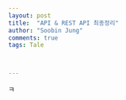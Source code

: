 ```yaml
---
layout: post
title:  "API & REST API 최종정리"
author: "Soobin Jung"
comments: true
tags: Tale



---
```


ㅋ

